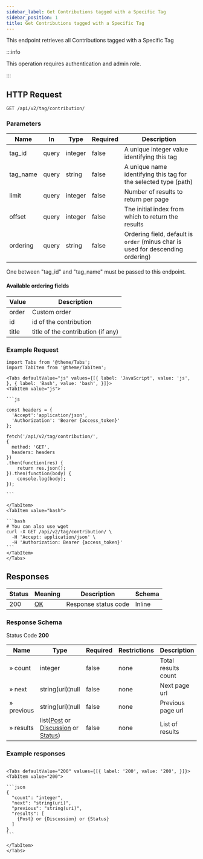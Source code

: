 ```yaml
---
sidebar_label: Get Contributions tagged with a Specific Tag
sidebar_position: 1
title: Get Contributions tagged with a Specific Tag
---
```


This endpoint retrieves all Contributions tagged with a Specific Tag

:::info

This operation requires authentication and admin role.

:::

## HTTP Request

`GET /api/v2/tag/contribution/`

### Parameters

| Name     | In    | Type    | Required | Description                                                                     |
|----------|-------|---------|----------|---------------------------------------------------------------------------------|
| tag_id   | query | integer | false    | A unique integer value identifying this tag                                     |
| tag_name | query | string  | false    | A unique name identifying this tag for the selected type (path)                 |
| limit    | query | integer | false    | Number of results to return per page                                            |
| offset   | query | integer | false    | The initial index from which to return the results                              |
| ordering | query | string  | false    | Ordering field, default is `order` (minus char is used for descending ordering) |

One between "tag_id" and "tag_name" must be passed to this endpoint.

#### Available ordering fields

| Value | Description                        |
|-------|------------------------------------|
| order | Custom order                       |
| id    | id of the contribution             |
| title | title of the contribution (if any) |

### Example Request

````mdx-code-block
import Tabs from '@theme/Tabs';
import TabItem from '@theme/TabItem';

<Tabs defaultValue="js" values={[{ label: 'JavaScript', value: 'js', }, { label: 'Bash', value: 'bash', }]}>
<TabItem value="js">

```js

const headers = {
  'Accept':'application/json',
  'Authorization': 'Bearer {access_token}'
};

fetch('/api/v2/tag/contribution/',
{
  method: 'GET',
  headers: headers
})
.then(function(res) {
    return res.json();
}).then(function(body) {
    console.log(body);
});

```

</TabItem>
<TabItem value="bash">

```bash
# You can also use wget
curl -X GET /api/v2/tag/contribution/ \
  -H 'Accept: application/json' \
  -H 'Authorization: Bearer {access_token}'
```
</TabItem>
</Tabs>
````

## Responses

| Status | Meaning                                                 | Description          | Schema |
|--------|---------------------------------------------------------|----------------------|--------|
| 200    | [OK](https://tools.ietf.org/html/rfc7231#section-6.3.1) | Response status code | Inline | 

### Response Schema

Status Code **200**

| Name       | Type                                                                                                                                                         | Required | Restrictions | Description         |
|------------|--------------------------------------------------------------------------------------------------------------------------------------------------------------|----------|--------------|---------------------|
| » count    | integer                                                                                                                                                      | false    | none         | Total results count |
| » next     | string(uri)¦null                                                                                                                                             | false    | none         | Next page url       |
| » previous | string(uri)¦null                                                                                                                                             | false    | none         | Previous page url   |
| » results  | list([Post](/docs/apireference/v2/schemas/post) or [Discussion](/docs/apireference/v2/schemas/discussion) or [Status](/docs/apireference/v2/schemas/status)) | false    | none         | List of results     |

### Example responses


````mdx-code-block

<Tabs defaultValue="200" values={[{ label: '200', value: '200', }]}>
<TabItem value="200">

```json
{
  "count": "integer",
  "next": "string(uri)",
  "previous": "string(uri)",
  "results": [
    {Post} or {Discussion} or {Status}
  ]
}
```

</TabItem>
</Tabs>
````




